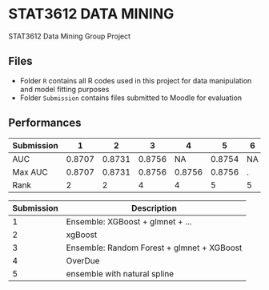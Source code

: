 # STAT3612 DATA MINING
STAT3612 Data Mining Group Project
## Files
- Folder `R` contains all R codes used in this project for data manipulation and model fitting purposes
- Folder `Submission` contains files submitted to Moodle for evaluation
## Performances
|Submission|1|2|3|4|5|6|7|
|---|---|---|---|---|---|---|---|
|AUC|0.8707|0.8731|0.8756|NA|0.8754|NA|.|
|Max AUC|0.8707|0.8731|0.8756|0.8756|0.8756|.|
|Rank|2|2|4|4|5|5|.|


|Submission|Description|
|---|---|
|1|Ensemble: XGBoost + glmnet + ...|
|2|xgBoost|
|3|Ensemble: Random Forest + glmnet + XGBoost|
|4|OverDue|
|5|ensemble with natural spline|
